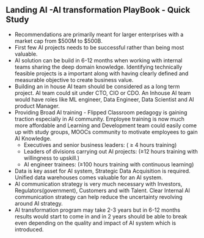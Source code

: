## Landing AI -AI transformation PlayBook - Quick Study

* Recommendations are primarily meant for larger enterprises with a market cap from $500M to $500B. 
* First few AI projects needs to be successful rather than being most valuable.
* AI solution can be build in 6-12 months when working with internal teams sharing the deep domain knowledge. Identifying technically feasible projects is a important along with having clearly defined and measurable objective to create business value.
* Building an in house AI team should be considered as a long term project.  AI team could sit under CTO, CIO or CDO.  An Inhouse AI team would have roles like ML engineer, Data Engineer, Data Scientist and AI product Manager. 
* Providing Broad AI training - Flipped Classroom pedagogy is gaining traction especially in AI community. Employee training is now much more affordable and  Learning and Development team could easily come up with study groups, MOOCs community to motivate employees to gain AI Knowledge. 
  *  Executives and senior business leaders: ( ≥ 4 hours training) 
  * Leaders of divisions carrying out AI projects: (≥12 hours training with willingness to upskill.)
  * AI engineer trainees: (≥100 hours training with continuous learning) 
* Data is key asset for AI system, Strategic Data Acquisition is required. Unified data warehouses comes valuable for an AI system.
* AI communication strategy is very much necessary with Investors, Regulators(government), Customers  and with Talent. Clear Internal AI communication strategy can help reduce the uncertainty revolving around AI strategy.
* AI transformation program may take 2-3 years but in 6-12 months results would start to come in and in 2 years should be able to break even depending on the quality and impact of AI system which is introduced.
